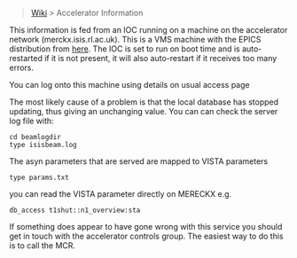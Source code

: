 > [Wiki](Home) > Accelerator Information

This information is fed from an IOC running on a machine on the accelerator network (merckx.isis.rl.ac.uk). This is a VMS machine with the EPICS distribution from [here](https://github.com/FreddieAkeroyd/EPICS-VMS). The IOC is set to run on boot time and is auto-restarted if it is not present, it will also auto-restart if it receives too many errors.

You can log onto this machine using details on usual access page

The most likely cause of a problem is that the local database has stopped updating, thus giving an unchanging value. You can can check the server log file with: 
```
cd beamlogdir
type isisbeam.log
```
The asyn parameters that are served are mapped to VISTA parameters  
```
type params.txt
```
you can read the VISTA parameter directly on MERECKX e.g.
```
db_access t1shut::n1_overview:sta
```

If something does appear to have gone wrong with this service you should get in touch with the accelerator controls group. The easiest way to do this is to call the MCR.